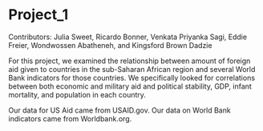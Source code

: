 # Project_1

Contributors: Julia Sweet, Ricardo Bonner, Venkata Priyanka Sagi, Eddie Freier, Wondwossen Abatheneh, and Kingsford Brown Dadzie

For this project, we examined the relationship between amount of foreign aid given to countries in the sub-Saharan African region and several World Bank indicators for those countries. We specifically looked for correlations between both economic and military aid and political stability, GDP, infant mortality, and population in each country. 

Our data for US Aid came from USAID.gov. Our data on World Bank indicators came from Worldbank.org. 
